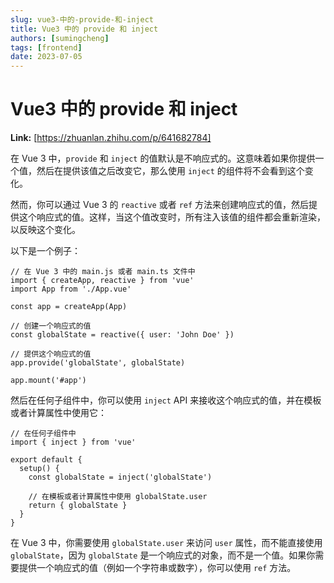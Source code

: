 ```yaml
---
slug: vue3-中的-provide-和-inject
title: Vue3 中的 provide 和 inject
authors: [sumingcheng]
tags: [frontend]
date: 2023-07-05
---
```


# Vue3 中的 provide 和 inject



 **Link:** [https://zhuanlan.zhihu.com/p/641682784]



在 Vue 3 中，`provide` 和 `inject` 的值默认是不响应式的。这意味着如果你提供一个值，然后在提供该值之后改变它，那么使用 `inject` 的组件将不会看到这个变化。

然而，你可以通过 Vue 3 的 `reactive` 或者 `ref` 方法来创建响应式的值，然后提供这个响应式的值。这样，当这个值改变时，所有注入该值的组件都会重新渲染，以反映这个变化。

以下是一个例子：

```
// 在 Vue 3 中的 main.js 或者 main.ts 文件中
import { createApp, reactive } from 'vue'
import App from './App.vue'

const app = createApp(App)

// 创建一个响应式的值
const globalState = reactive({ user: 'John Doe' })

// 提供这个响应式的值
app.provide('globalState', globalState)

app.mount('#app')

```

然后在任何子组件中，你可以使用 `inject` API 来接收这个响应式的值，并在模板或者计算属性中使用它：

```
// 在任何子组件中
import { inject } from 'vue'

export default {
  setup() {
    const globalState = inject('globalState')

    // 在模板或者计算属性中使用 globalState.user
    return { globalState }
  }
}

```

在 Vue 3 中，你需要使用 `globalState.user` 来访问 `user` 属性，而不能直接使用 `globalState`，因为 `globalState` 是一个响应式的对象，而不是一个值。如果你需要提供一个响应式的值（例如一个字符串或数字），你可以使用 `ref` 方法。